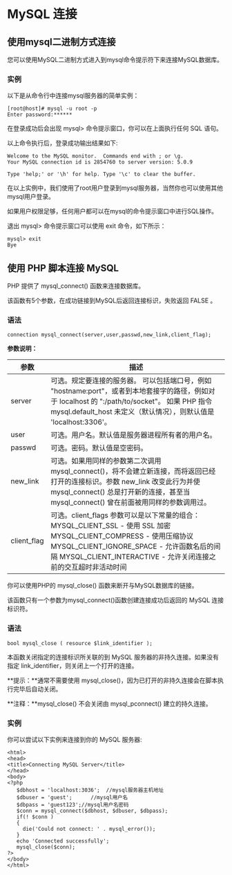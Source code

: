 
# MySQL 连接

## 使用mysql二进制方式连接

您可以使用MySQL二进制方式进入到mysql命令提示符下来连接MySQL数据库。

### 实例

以下是从命令行中连接mysql服务器的简单实例：

```
[root@host]# mysql -u root -p
Enter password:******

```

在登录成功后会出现 mysql&gt; 命令提示窗口，你可以在上面执行任何 SQL 语句。

以上命令执行后，登录成功输出结果如下:

```
Welcome to the MySQL monitor.  Commands end with ; or \g.
Your MySQL connection id is 2854760 to server version: 5.0.9

Type 'help;' or '\h' for help. Type '\c' to clear the buffer.

```

在以上实例中，我们使用了root用户登录到mysql服务器，当然你也可以使用其他mysql用户登录。

如果用户权限足够，任何用户都可以在mysql的命令提示窗口中进行SQL操作。

退出 mysql&gt; 命令提示窗口可以使用 exit 命令，如下所示：

```
mysql> exit
Bye

```

## 使用 PHP 脚本连接 MySQL

PHP 提供了 mysql_connect() 函数来连接数据库。

该函数有5个参数，在成功链接到MySQL后返回连接标识，失败返回 FALSE 。

### 语法

```
connection mysql_connect(server,user,passwd,new_link,client_flag);

```

**参数说明：**

| 参数 | 描述 |
| --- | --- |
| server | 可选。规定要连接的服务器。 可以包括端口号，例如 "hostname:port"，或者到本地套接字的路径，例如对于 localhost 的 ":/path/to/socket"。 如果 PHP 指令 mysql.default_host 未定义（默认情况），则默认值是 'localhost:3306'。 |
| user | 可选。用户名。默认值是服务器进程所有者的用户名。 |
| passwd | 可选。密码。默认值是空密码。 |
| new_link | 可选。如果用同样的参数第二次调用 mysql_connect()，将不会建立新连接，而将返回已经打开的连接标识。参数 new_link 改变此行为并使 mysql_connect() 总是打开新的连接，甚至当 mysql_connect() 曾在前面被用同样的参数调用过。 |
| client_flag | 可选。client_flags 参数可以是以下常量的组合：  MYSQL_CLIENT_SSL - 使用 SSL 加密  MYSQL_CLIENT_COMPRESS - 使用压缩协议  MYSQL_CLIENT_IGNORE_SPACE - 允许函数名后的间隔  MYSQL_CLIENT_INTERACTIVE - 允许关闭连接之前的交互超时非活动时间 |

你可以使用PHP的 mysql_close() 函数来断开与MySQL数据库的链接。

该函数只有一个参数为mysql_connect()函数创建连接成功后返回的 MySQL 连接标识符。

### 语法

```
bool mysql_close ( resource $link_identifier );

```

本函数关闭指定的连接标识所关联的到 MySQL 服务器的非持久连接。如果没有指定 link_identifier，则关闭上一个打开的连接。

**提示：**通常不需要使用 mysql_close()，因为已打开的非持久连接会在脚本执行完毕后自动关闭。

**注释：**mysql_close() 不会关闭由 mysql_pconnect() 建立的持久连接。

### 实例

你可以尝试以下实例来连接到你的 MySQL 服务器:

```
<html>
<head>
<title>Connecting MySQL Server</title>
</head>
<body>
<?php
   $dbhost = 'localhost:3036';  //mysql服务器主机地址
   $dbuser = 'guest';      //mysql用户名
   $dbpass = 'guest123';//mysql用户名密码
   $conn = mysql_connect($dbhost, $dbuser, $dbpass);
   if(! $conn )
   {
     die('Could not connect: ' . mysql_error());
   }
   echo 'Connected successfully';
   mysql_close($conn);
?>
</body>
</html>

```


